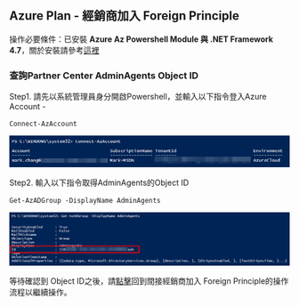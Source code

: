 ## Azure Plan - 經銷商加入 Foreign Principle

操作必要條件：已安裝 **Azure Az Powershell Module 與 .NET Framework 4.7**，關於安裝請參考[這裡](https://docs.microsoft.com/zh-tw/powershell/azure/install-az-ps?view=azps-6.4.0)

### 查詢Partner Center AdminAgents Object ID

Step1. 請先以系統管理員身分開啟Powershell，並輸入以下指令登入Azure Account -

```
Connect-AzAccount
```

![GITHUB](https://github.com/MarkChang-Core/AzurePlan-Join-Foreign-Principle/blob/main/image/image2-1.jpg)<br>

Step2. 輸入以下指令取得AdminAgents的Object ID

```
Get-AzADGroup -DisplayName AdminAgents
```

![GITHUB](https://github.com/MarkChang-Core/AzurePlan-Join-Foreign-Principle/blob/main/image/image2-2.jpg)<br>

等待確認到 Object ID之後，請[點擊](https://github.com/MarkChang-Core/AzurePlan-Join-Foreign-Principle/edit/main/Lab1.md)回到間接經銷商加入 Foreign Principle的操作流程以繼續操作。



